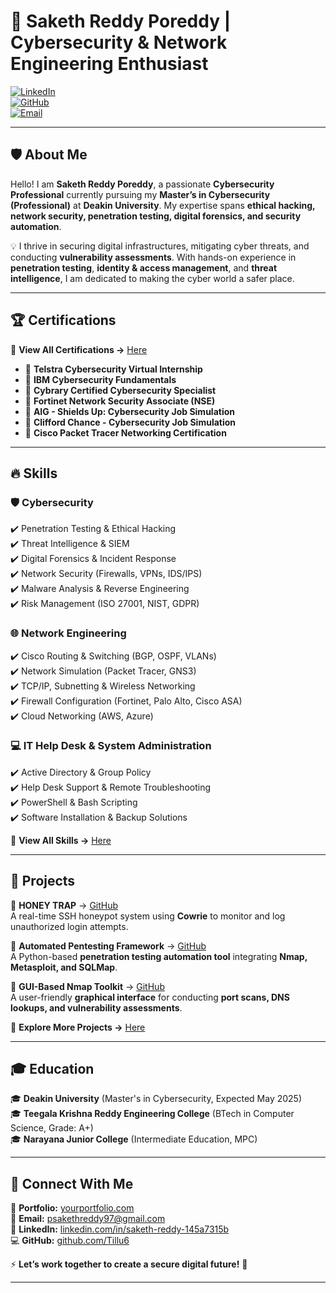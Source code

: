 # 🚀 Saketh Reddy Poreddy | Cybersecurity & Network Engineering Enthusiast  

[![LinkedIn](https://img.shields.io/badge/LinkedIn-Connect-blue?style=for-the-badge&logo=linkedin)](https://au.linkedin.com/in/saketh-reddy-145a7315b)  
[![GitHub](https://img.shields.io/badge/GitHub-Projects-black?style=for-the-badge&logo=github)](https://github.com/Tillu6)  
[![Email](https://img.shields.io/badge/Email-Contact-red?style=for-the-badge&logo=gmail)](mailto:psakethreddy97@gmail.com)  

---

## 🛡️ About Me  

Hello! I am **Saketh Reddy Poreddy**, a passionate **Cybersecurity Professional** currently pursuing my **Master’s in Cybersecurity (Professional)** at **Deakin University**. My expertise spans **ethical hacking, network security, penetration testing, digital forensics, and security automation**.  

💡 I thrive in securing digital infrastructures, mitigating cyber threats, and conducting **vulnerability assessments**. With hands-on experience in **penetration testing**, **identity & access management**, and **threat intelligence**, I am dedicated to making the cyber world a safer place.  

---

## 🏆 Certifications  

📜 **View All Certifications →** [Here](https://yourportfolio.com#certifications)  

- 🏅 **Telstra Cybersecurity Virtual Internship**  
- 🏅 **IBM Cybersecurity Fundamentals**  
- 🏅 **Cybrary Certified Cybersecurity Specialist**  
- 🏅 **Fortinet Network Security Associate (NSE)**  
- 🏅 **AIG - Shields Up: Cybersecurity Job Simulation**  
- 🏅 **Clifford Chance - Cybersecurity Job Simulation**  
- 🏅 **Cisco Packet Tracer Networking Certification**  

---

## 🔥 Skills  

### 🛡️ **Cybersecurity**  
✔️ Penetration Testing & Ethical Hacking  
✔️ Threat Intelligence & SIEM  
✔️ Digital Forensics & Incident Response  
✔️ Network Security (Firewalls, VPNs, IDS/IPS)  
✔️ Malware Analysis & Reverse Engineering  
✔️ Risk Management (ISO 27001, NIST, GDPR)  

### 🌐 **Network Engineering**  
✔️ Cisco Routing & Switching (BGP, OSPF, VLANs)  
✔️ Network Simulation (Packet Tracer, GNS3)  
✔️ TCP/IP, Subnetting & Wireless Networking  
✔️ Firewall Configuration (Fortinet, Palo Alto, Cisco ASA)  
✔️ Cloud Networking (AWS, Azure)  

### 💻 **IT Help Desk & System Administration**  
✔️ Active Directory & Group Policy  
✔️ Help Desk Support & Remote Troubleshooting  
✔️ PowerShell & Bash Scripting  
✔️ Software Installation & Backup Solutions  

📜 **View All Skills →** [Here](https://yourportfolio.com#skills)  

---

## 🔬 Projects  

🔹 **HONEY TRAP** → [GitHub](https://github.com/Tillu6/honey_trap)  
A real-time SSH honeypot system using **Cowrie** to monitor and log unauthorized login attempts.  

🔹 **Automated Pentesting Framework** → [GitHub](https://github.com/Tillu6/automated_pentest_framework)  
A Python-based **penetration testing automation tool** integrating **Nmap, Metasploit, and SQLMap**.  

🔹 **GUI-Based Nmap Toolkit** → [GitHub](https://github.com/Tillu6/GUI-Nmap-Toolkit)  
A user-friendly **graphical interface** for conducting **port scans, DNS lookups, and vulnerability assessments**.  

📜 **Explore More Projects →** [Here](https://yourportfolio.com#projects)  

---

## 🎓 Education  

🎓 **Deakin University** (Master's in Cybersecurity, Expected May 2025)  
🎓 **Teegala Krishna Reddy Engineering College** (BTech in Computer Science, Grade: A+)  
🎓 **Narayana Junior College** (Intermediate Education, MPC)  

---

## 📡 Connect With Me  

💼 **Portfolio:** [yourportfolio.com](https://yourportfolio.com)  
📧 **Email:** [psakethreddy97@gmail.com](mailto:psakethreddy97@gmail.com)  
📌 **LinkedIn:** [linkedin.com/in/saketh-reddy-145a7315b](https://au.linkedin.com/in/saketh-reddy-145a7315b)  
💻 **GitHub:** [github.com/Tillu6](https://github.com/Tillu6)  

⚡ **Let’s work together to create a secure digital future!** 🚀  

---
